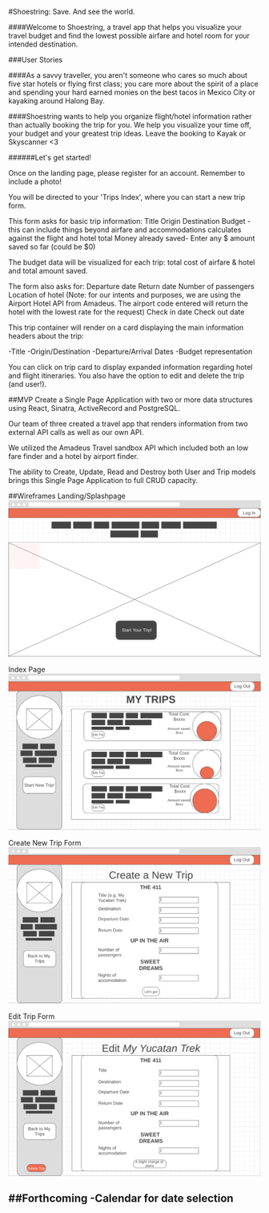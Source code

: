 #Shoestring: Save. And see the world.

####Welcome to Shoestring, a travel app that helps you visualize your travel budget and find the lowest possible airfare and hotel room for your intended destination.

###User Stories

####As a savvy traveller, you aren't someone who cares so much about five star hotels or flying first class; you care more about the spirit of a place and spending your hard earned monies on the best tacos in Mexico City or kayaking around Halong Bay.   

####Shoestring wants to help you organize flight/hotel information rather than actually booking the trip for you. We help you visualize your time off, your budget and your greatest trip ideas. Leave the booking to Kayak or Skyscanner <3

######Let's get started!

Once on the landing page, please register for an account. Remember to include a photo!

You will be directed to your 'Trips Index', where you can start a new trip form.

This form asks for basic trip information:
Title
Origin
Destination
Budget - this can include things beyond airfare and accommodations calculates against the flight and hotel total
Money already saved- Enter any $ amount saved so far (could be $0)

The budget data will be visualized for each trip: total cost of airfare & hotel and total amount saved.

The form also asks for:
Departure date
Return date
Number of passengers
Location of hotel (Note: for our intents and purposes, we are using the Airport Hotel API from Amadeus. The airport code entered will return the hotel with the lowest rate for the request)
Check in date
Check out date

This trip container will render on a card displaying the main information headers about the trip:

-Title
-Origin/Destination
-Departure/Arrival Dates
-Budget representation

You can click on trip card to display expanded information regarding hotel and flight itineraries. You also have the option to edit and delete the trip (and user!).


##MVP
Create a Single Page Application with two or more data structures using React, Sinatra, ActiveRecord and PostgreSQL.

Our team of three created a travel app that renders information from two external API calls as well as our own API.

We utilized the Amadeus Travel sandbox API which included both an low fare finder and a hotel by airport finder.

The ability to Create, Update, Read and Destroy both User and Trip models brings this Single Page Application to full CRUD capacity.


##Wireframes
Landing/Splashpage
![landing_page](wireframes_project3/landing_page.png)

Index Page
![index page](wireframes_project3/index_page.png)

Create New Trip Form
![create new trip](wireframes_project3/new_trip_form.png)

Edit Trip Form
![edit trip form](wireframes_project3/edit_trip_form.png)

##Forthcoming
-Calendar for date selection
- 
